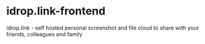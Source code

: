 # idrop.link-frontend
idrop.link - self hosted personal screenshot and file cloud to share with your friends, colleagues and family
